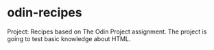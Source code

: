 # odin-recipes
Project: Recipes based on The Odin Project assignment.
The project is going to test basic knowledge about HTML.